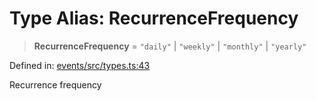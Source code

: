 # Type Alias: RecurrenceFrequency

> **RecurrenceFrequency** = `"daily"` \| `"weekly"` \| `"monthly"` \| `"yearly"`

Defined in: [events/src/types.ts:43](https://github.com/happyvertical/smrt/blob/3e10e04571f8229dee5c87ee2f9b9b06c6c49f12/packages/events/src/types.ts#L43)

Recurrence frequency
